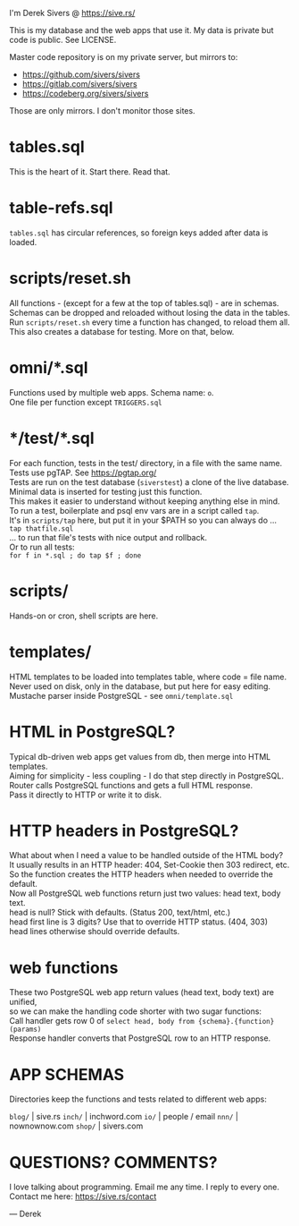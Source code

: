 I'm Derek Sivers @ https://sive.rs/

This is my database and the web apps that use it.
My data is private but code is public.  See LICENSE.

Master code repository is on my private server, but mirrors to:

* <https://github.com/sivers/sivers>
* <https://gitlab.com/sivers/sivers>
* <https://codeberg.org/sivers/sivers>

Those are only mirrors. I don't monitor those sites.


tables.sql
============
This is the heart of it. Start there. Read that.


table-refs.sql
============
`tables.sql` has circular references, so foreign keys added after data is loaded.


scripts/reset.sh
============
All functions - (except for a few at the top of tables.sql) - are in schemas.  
Schemas can be dropped and reloaded without losing the data in the tables.  
Run `scripts/reset.sh` every time a function has changed, to reload them all.  
This also creates a database for testing.  More on that, below.


omni/\*.sql
============
Functions used by multiple web apps.  Schema name: `o`.  
One file per function except `TRIGGERS.sql`


\*/test/\*.sql
============
For each function, tests in the test/ directory, in a file with the same name.  
Tests use pgTAP. See <https://pgtap.org/>  
Tests are run on the test database (`siverstest`) a clone of the live database.  
Minimal data is inserted for testing just this function.  
This makes it easier to understand without keeping anything else in mind.  
To run a test, boilerplate and psql env vars are in a script called `tap`.  
It's in `scripts/tap` here, but put it in your $PATH so you can always do ...  
`tap thatfile.sql`  
... to run that file's tests with nice output and rollback.  
Or to run all tests:  
`for f in *.sql ; do tap $f ; done`


scripts/
============
Hands-on or cron, shell scripts are here.


templates/
============
HTML templates to be loaded into templates table, where code = file name.  
Never used on disk, only in the database, but put here for easy editing.  
Mustache parser inside PostgreSQL - see `omni/template.sql`


HTML in PostgreSQL?
============
Typical db-driven web apps get values from db, then merge into HTML templates.  
Aiming for simplicity - less coupling - I do that step directly in PostgreSQL.  
Router calls PostgreSQL functions and gets a full HTML response.  
Pass it directly to HTTP or write it to disk.


HTTP headers in PostgreSQL?
============
What about when I need a value to be handled outside of the HTML body?  
It usually results in an HTTP header: 404, Set-Cookie then 303 redirect, etc.  
So the function creates the HTTP headers when needed to override the default.  
Now all PostgreSQL web functions return just two values: head text, body text.  
head is null? Stick with defaults. (Status 200, text/html, etc.)  
head first line is 3 digits? Use that to override HTTP status. (404, 303)  
head lines otherwise should override defaults.


web functions
============
These two PostgreSQL web app return values (head text, body text) are unified,  
so we can make the handling code shorter with two sugar functions:  
Call handler gets row 0 of `select head, body from {schema}.{function}(params)`  
Response handler converts that PostgreSQL row to an HTTP response.


APP SCHEMAS
============
Directories keep the functions and tests related to different web apps:

`blog/`    |   sive.rs
`inch/`    |   inchword.com
`io/`  |   people / email
`nnn/` |   nownownow.com
`shop/`    |   sivers.com


QUESTIONS? COMMENTS?
============
I love talking about programming. Email me any time. I reply to every one.  
Contact me here: <https://sive.rs/contact>

 — Derek

